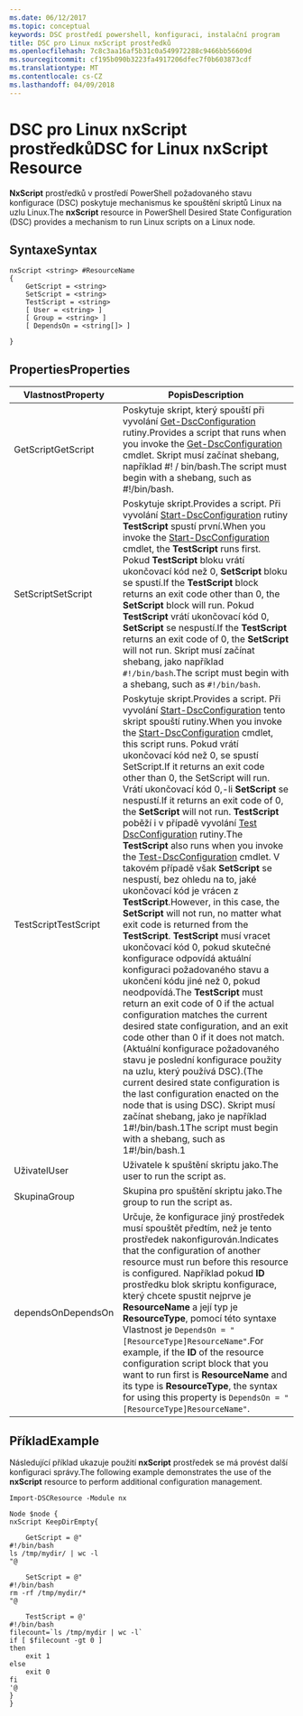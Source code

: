 ```yaml
---
ms.date: 06/12/2017
ms.topic: conceptual
keywords: DSC prostředí powershell, konfiguraci, instalační program
title: DSC pro Linux nxScript prostředků
ms.openlocfilehash: 7c8c3aa16af5b31c0a549972288c9466bb56609d
ms.sourcegitcommit: cf195b090b3223fa4917206dfec7f0b603873cdf
ms.translationtype: MT
ms.contentlocale: cs-CZ
ms.lasthandoff: 04/09/2018
---
```

# <a name="dsc-for-linux-nxscript-resource"></a><span data-ttu-id="47a48-103">DSC pro Linux nxScript prostředků</span><span class="sxs-lookup"><span data-stu-id="47a48-103">DSC for Linux nxScript Resource</span></span>

<span data-ttu-id="47a48-104">**NxScript** prostředků v prostředí PowerShell požadovaného stavu konfigurace (DSC) poskytuje mechanismus ke spouštění skriptů Linux na uzlu Linux.</span><span class="sxs-lookup"><span data-stu-id="47a48-104">The **nxScript** resource in PowerShell Desired State Configuration (DSC) provides a mechanism to run Linux scripts on a Linux node.</span></span>

## <a name="syntax"></a><span data-ttu-id="47a48-105">Syntaxe</span><span class="sxs-lookup"><span data-stu-id="47a48-105">Syntax</span></span>

```
nxScript <string> #ResourceName
{
    GetScript = <string>
    SetScript = <string>
    TestScript = <string>
    [ User = <string> ]
    [ Group = <string> ]
    [ DependsOn = <string[]> ]

}
```

## <a name="properties"></a><span data-ttu-id="47a48-106">Properties</span><span class="sxs-lookup"><span data-stu-id="47a48-106">Properties</span></span>

|  <span data-ttu-id="47a48-107">Vlastnost</span><span class="sxs-lookup"><span data-stu-id="47a48-107">Property</span></span> |  <span data-ttu-id="47a48-108">Popis</span><span class="sxs-lookup"><span data-stu-id="47a48-108">Description</span></span> |
|---|---|
| <span data-ttu-id="47a48-109">GetScript</span><span class="sxs-lookup"><span data-stu-id="47a48-109">GetScript</span></span>| <span data-ttu-id="47a48-110">Poskytuje skript, který spouští při vyvolání [Get-DscConfiguration](https://technet.microsoft.com/en-us/library/dn521625.aspx) rutiny.</span><span class="sxs-lookup"><span data-stu-id="47a48-110">Provides a script that runs when you invoke the [Get-DscConfiguration](https://technet.microsoft.com/en-us/library/dn521625.aspx) cmdlet.</span></span> <span data-ttu-id="47a48-111">Skript musí začínat shebang, například #! / bin/bash.</span><span class="sxs-lookup"><span data-stu-id="47a48-111">The script must begin with a shebang, such as #!/bin/bash.</span></span>|
| <span data-ttu-id="47a48-112">SetScript</span><span class="sxs-lookup"><span data-stu-id="47a48-112">SetScript</span></span>| <span data-ttu-id="47a48-113">Poskytuje skript.</span><span class="sxs-lookup"><span data-stu-id="47a48-113">Provides a script.</span></span> <span data-ttu-id="47a48-114">Při vyvolání [Start-DscConfiguration](https://technet.microsoft.com/en-us/library/dn521623.aspx) rutiny **TestScript** spustí první.</span><span class="sxs-lookup"><span data-stu-id="47a48-114">When you invoke the [Start-DscConfiguration](https://technet.microsoft.com/en-us/library/dn521623.aspx) cmdlet, the **TestScript** runs first.</span></span> <span data-ttu-id="47a48-115">Pokud **TestScript** bloku vrátí ukončovací kód než 0, **SetScript** bloku se spustí.</span><span class="sxs-lookup"><span data-stu-id="47a48-115">If the **TestScript** block returns an exit code other than 0, the **SetScript** block will run.</span></span> <span data-ttu-id="47a48-116">Pokud **TestScript** vrátí ukončovací kód 0, **SetScript** se nespustí.</span><span class="sxs-lookup"><span data-stu-id="47a48-116">If the **TestScript** returns an exit code of 0, the **SetScript** will not run.</span></span> <span data-ttu-id="47a48-117">Skript musí začínat shebang, jako například `#!/bin/bash`.</span><span class="sxs-lookup"><span data-stu-id="47a48-117">The script must begin with a shebang, such as `#!/bin/bash`.</span></span>|
| <span data-ttu-id="47a48-118">TestScript</span><span class="sxs-lookup"><span data-stu-id="47a48-118">TestScript</span></span>| <span data-ttu-id="47a48-119">Poskytuje skript.</span><span class="sxs-lookup"><span data-stu-id="47a48-119">Provides a script.</span></span> <span data-ttu-id="47a48-120">Při vyvolání [Start-DscConfiguration](https://technet.microsoft.com/en-us/library/dn521623.aspx) tento skript spouští rutiny.</span><span class="sxs-lookup"><span data-stu-id="47a48-120">When you invoke the [Start-DscConfiguration](https://technet.microsoft.com/en-us/library/dn521623.aspx) cmdlet, this script runs.</span></span> <span data-ttu-id="47a48-121">Pokud vrátí ukončovací kód než 0, se spustí SetScript.</span><span class="sxs-lookup"><span data-stu-id="47a48-121">If it returns an exit code other than 0, the SetScript will run.</span></span> <span data-ttu-id="47a48-122">Vrátí ukončovací kód 0,-li **SetScript** se nespustí.</span><span class="sxs-lookup"><span data-stu-id="47a48-122">If it returns an exit code of 0, the **SetScript** will not run.</span></span> <span data-ttu-id="47a48-123">**TestScript** poběží i v případě vyvolání [Test DscConfiguration](https://technet.microsoft.com/en-us/library/dn407382.aspx) rutiny.</span><span class="sxs-lookup"><span data-stu-id="47a48-123">The **TestScript** also runs when you invoke the [Test-DscConfiguration](https://technet.microsoft.com/en-us/library/dn407382.aspx) cmdlet.</span></span> <span data-ttu-id="47a48-124">V takovém případě však **SetScript** se nespustí, bez ohledu na to, jaké ukončovací kód je vrácen z **TestScript**.</span><span class="sxs-lookup"><span data-stu-id="47a48-124">However, in this case, the **SetScript** will not run, no matter what exit code is returned from the **TestScript**.</span></span> <span data-ttu-id="47a48-125">**TestScript** musí vracet ukončovací kód 0, pokud skutečné konfigurace odpovídá aktuální konfiguraci požadovaného stavu a ukončení kódu jiné než 0, pokud neodpovídá.</span><span class="sxs-lookup"><span data-stu-id="47a48-125">The **TestScript** must return an exit code of 0 if the actual configuration matches the current desired state configuration, and an exit code other than 0 if it does not match.</span></span> <span data-ttu-id="47a48-126">(Aktuální konfigurace požadovaného stavu je poslední konfigurace použity na uzlu, který používá DSC).</span><span class="sxs-lookup"><span data-stu-id="47a48-126">(The current desired state configuration is the last configuration enacted on the node that is using DSC).</span></span> <span data-ttu-id="47a48-127">Skript musí začínat shebang, jako je například 1#!/bin/bash.1</span><span class="sxs-lookup"><span data-stu-id="47a48-127">The script must begin with a shebang, such as 1#!/bin/bash.1</span></span>|
| <span data-ttu-id="47a48-128">Uživatel</span><span class="sxs-lookup"><span data-stu-id="47a48-128">User</span></span>| <span data-ttu-id="47a48-129">Uživatele k spuštění skriptu jako.</span><span class="sxs-lookup"><span data-stu-id="47a48-129">The user to run the script as.</span></span>|
| <span data-ttu-id="47a48-130">Skupina</span><span class="sxs-lookup"><span data-stu-id="47a48-130">Group</span></span>| <span data-ttu-id="47a48-131">Skupina pro spuštění skriptu jako.</span><span class="sxs-lookup"><span data-stu-id="47a48-131">The group to run the script as.</span></span>|
| <span data-ttu-id="47a48-132">dependsOn</span><span class="sxs-lookup"><span data-stu-id="47a48-132">DependsOn</span></span> | <span data-ttu-id="47a48-133">Určuje, že konfigurace jiný prostředek musí spouštět předtím, než je tento prostředek nakonfigurován.</span><span class="sxs-lookup"><span data-stu-id="47a48-133">Indicates that the configuration of another resource must run before this resource is configured.</span></span> <span data-ttu-id="47a48-134">Například pokud **ID** prostředku blok skriptu konfigurace, který chcete spustit nejprve je **ResourceName** a její typ je **ResourceType**, pomocí této syntaxe Vlastnost je `DependsOn = "[ResourceType]ResourceName"`.</span><span class="sxs-lookup"><span data-stu-id="47a48-134">For example, if the **ID** of the resource configuration script block that you want to run first is **ResourceName** and its type is **ResourceType**, the syntax for using this property is `DependsOn = "[ResourceType]ResourceName"`.</span></span>|

## <a name="example"></a><span data-ttu-id="47a48-135">Příklad</span><span class="sxs-lookup"><span data-stu-id="47a48-135">Example</span></span>

<span data-ttu-id="47a48-136">Následující příklad ukazuje použití **nxScript** prostředek se má provést další konfiguraci správy.</span><span class="sxs-lookup"><span data-stu-id="47a48-136">The following example demonstrates the use of the **nxScript** resource to perform additional configuration management.</span></span>

```
Import-DSCResource -Module nx

Node $node {
nxScript KeepDirEmpty{

    GetScript = @"
#!/bin/bash
ls /tmp/mydir/ | wc -l
"@

    SetScript = @"
#!/bin/bash
rm -rf /tmp/mydir/*
"@

    TestScript = @'
#!/bin/bash
filecount=`ls /tmp/mydir | wc -l`
if [ $filecount -gt 0 ]
then
    exit 1
else
    exit 0
fi
'@
}
}
```